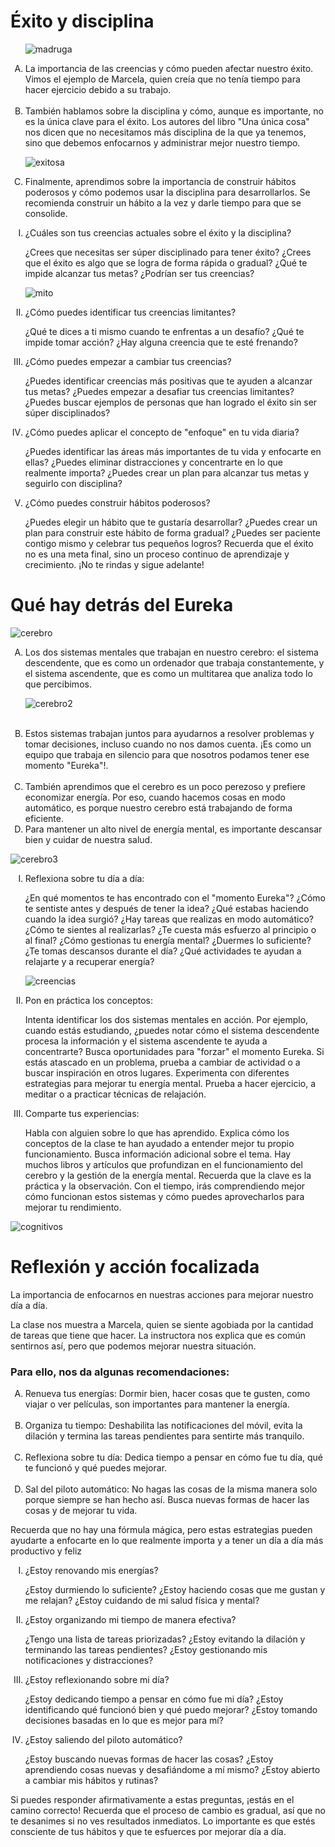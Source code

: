  <h1> Éxito y disciplina</h1>

<ol type='A'>
 
![madruga](https://github.com/user-attachments/assets/44ac406e-ff31-4366-93de-9782374b2b1c)


<li>La importancia de las creencias y cómo pueden afectar nuestro éxito. Vimos el ejemplo de Marcela, quien creía que no tenía tiempo para hacer ejercicio debido a su trabajo.</li>
<br>
<li>También hablamos sobre la disciplina y cómo, aunque es importante, no es la única clave para el éxito. Los autores del libro "Una única cosa" nos dicen que no necesitamos más disciplina de la que ya tenemos, sino que debemos enfocarnos y administrar mejor nuestro tiempo.</li>

![exitosa](https://github.com/user-attachments/assets/08b2042f-34cd-486d-b77e-0202096799a2)
<br>
<li>Finalmente, aprendimos sobre la importancia de construir hábitos poderosos y cómo podemos usar la disciplina para desarrollarlos. Se recomienda construir un hábito a la vez y darle tiempo para que se consolide.</li>
</ol>

<ol type='I'>
<li>¿Cuáles son tus creencias actuales sobre el éxito y la disciplina?
 
¿Crees que necesitas ser súper disciplinado para tener éxito?
¿Crees que el éxito es algo que se logra de forma rápida o gradual?
¿Qué te impide alcanzar tus metas? ¿Podrían ser tus creencias?</li>

![mito](https://github.com/user-attachments/assets/8f8888bf-a7fc-44ea-a7a0-1460b7334381)

<li>¿Cómo puedes identificar tus creencias limitantes?

¿Qué te dices a ti mismo cuando te enfrentas a un desafío?
¿Qué te impide tomar acción?
¿Hay alguna creencia que te esté frenando?</li>
<li>¿Cómo puedes empezar a cambiar tus creencias?

¿Puedes identificar creencias más positivas que te ayuden a alcanzar tus metas?
¿Puedes empezar a desafiar tus creencias limitantes?
¿Puedes buscar ejemplos de personas que han logrado el éxito sin ser súper disciplinados?</li>
<li>¿Cómo puedes aplicar el concepto de "enfoque" en tu vida diaria?

¿Puedes identificar las áreas más importantes de tu vida y enfocarte en ellas?
¿Puedes eliminar distracciones y concentrarte en lo que realmente importa?
¿Puedes crear un plan para alcanzar tus metas y seguirlo con disciplina?</li>
<li>¿Cómo puedes construir hábitos poderosos?

¿Puedes elegir un hábito que te gustaría desarrollar?
¿Puedes crear un plan para construir este hábito de forma gradual?
¿Puedes ser paciente contigo mismo y celebrar tus pequeños logros?
Recuerda que el éxito no es una meta final, sino un proceso continuo de aprendizaje y crecimiento. ¡No te rindas y sigue adelante!</li>
</ol>


<h1>Qué hay detrás del Eureka </h1>

![cerebro](https://github.com/user-attachments/assets/f992416a-6ebd-4eb9-9159-d5509a514f52)

<ol type='A'>
<li>Los dos sistemas mentales que trabajan en nuestro cerebro: el sistema descendente, que es como un ordenador que trabaja constantemente, y el sistema ascendente, que es como un multitarea que analiza todo lo que percibimos.</li>

![cerebro2](https://github.com/user-attachments/assets/40980212-b9bc-4d05-bae0-911d4901e58e)

<br>
<li>Estos sistemas trabajan juntos para ayudarnos a resolver problemas y tomar decisiones, incluso cuando no nos damos cuenta. ¡Es como un equipo que trabaja en silencio para que nosotros podamos tener ese momento "Eureka"!.</li>
<br>
<li>También aprendimos que el cerebro es un poco perezoso y prefiere economizar energía. Por eso, cuando hacemos cosas en modo automático, es porque nuestro cerebro está trabajando de forma eficiente.</li>

<li>Para mantener un alto nivel de energía mental, es importante descansar bien y cuidar de nuestra salud.</li>
</ol>

![cerebro3](https://github.com/user-attachments/assets/05c01f88-88a9-40a0-89d0-8f1fed4705a0)

<ol type='I'>

<li>Reflexiona sobre tu día a día:

¿En qué momentos te has encontrado con el "momento Eureka"? ¿Cómo te sentiste antes y después de tener la idea? ¿Qué estabas haciendo cuando la idea surgió?
¿Hay tareas que realizas en modo automático? ¿Cómo te sientes al realizarlas? ¿Te cuesta más esfuerzo al principio o al final?
¿Cómo gestionas tu energía mental? ¿Duermes lo suficiente? ¿Te tomas descansos durante el día? ¿Qué actividades te ayudan a relajarte y a recuperar energía?</li>

 
 ![creencias](https://github.com/user-attachments/assets/8724715d-c827-4906-ae91-59d6d3e69909)


<li>Pon en práctica los conceptos:
 
Intenta identificar los dos sistemas mentales en acción. Por ejemplo, cuando estás estudiando, ¿puedes notar cómo el sistema descendente procesa la información y el sistema ascendente te ayuda a concentrarte?
Busca oportunidades para "forzar" el momento Eureka. Si estás atascado en un problema, prueba a cambiar de actividad o a buscar inspiración en otros lugares.
Experimenta con diferentes estrategias para mejorar tu energía mental. Prueba a hacer ejercicio, a meditar o a practicar técnicas de relajación.</li>
<li> Comparte tus experiencias:

Habla con alguien sobre lo que has aprendido. Explica cómo los conceptos de la clase te han ayudado a entender mejor tu propio funcionamiento.
Busca información adicional sobre el tema. Hay muchos libros y artículos que profundizan en el funcionamiento del cerebro y la gestión de la energía mental.
Recuerda que la clave es la práctica y la observación. Con el tiempo, irás comprendiendo mejor cómo funcionan estos sistemas y cómo puedes aprovecharlos para mejorar tu rendimiento.</li>
</ol>

![cognitivos](https://github.com/user-attachments/assets/7bf2f020-9cba-4f0e-a741-2e5c64d2abef)


 <h1>Reflexión y acción focalizada</h1>
<p> La importancia de enfocarnos en nuestras acciones para mejorar nuestro día a día.

La clase nos muestra a Marcela, quien se siente agobiada por la cantidad de tareas que tiene que hacer. La instructora nos explica que es común sentirnos así, pero que podemos mejorar nuestra situación.</p>

<h3>Para ello, nos da algunas recomendaciones:</h3>

<ol type='A'>

 <li>Renueva tus energías: Dormir bien, hacer cosas que te gusten, como viajar o ver películas, son importantes para mantener la energía.</li>
<br>
<li>Organiza tu tiempo: Deshabilita las notificaciones del móvil, evita la dilación y termina las tareas pendientes para sentirte más tranquilo.</li>
<br>
<li>Reflexiona sobre tu día: Dedica tiempo a pensar en cómo fue tu día, qué te funcionó y qué puedes mejorar.</li>
<br>
<li>Sal del piloto automático: No hagas las cosas de la misma manera solo porque siempre se han hecho así. Busca nuevas formas de hacer las cosas y de mejorar tu vida.</li>

</ol>
<p>Recuerda que no hay una fórmula mágica, pero estas estrategias pueden ayudarte a enfocarte en lo que realmente importa y a tener un día a día más productivo y feliz</p>


<ol type='I'>
<li>¿Estoy renovando mis energías?

¿Estoy durmiendo lo suficiente?
¿Estoy haciendo cosas que me gustan y me relajan?
¿Estoy cuidando de mi salud física y mental?</li>
<li>¿Estoy organizando mi tiempo de manera efectiva?

¿Tengo una lista de tareas priorizadas?
¿Estoy evitando la dilación y terminando las tareas pendientes?
¿Estoy gestionando mis notificaciones y distracciones?</li>
<li>¿Estoy reflexionando sobre mi día?

¿Estoy dedicando tiempo a pensar en cómo fue mi día?
¿Estoy identificando qué funcionó bien y qué puedo mejorar?
¿Estoy tomando decisiones basadas en lo que es mejor para mí?</li>
<li>¿Estoy saliendo del piloto automático?

¿Estoy buscando nuevas formas de hacer las cosas?
¿Estoy aprendiendo cosas nuevas y desafiándome a mí mismo?
¿Estoy abierto a cambiar mis hábitos y rutinas?
</li>
</ol>

<p>Si puedes responder afirmativamente a estas preguntas, ¡estás en el camino correcto! Recuerda que el proceso de cambio es gradual, así que no te desanimes si no ves resultados inmediatos. Lo importante es que estés consciente de tus hábitos y que te esfuerces por mejorar día a día.</p>


